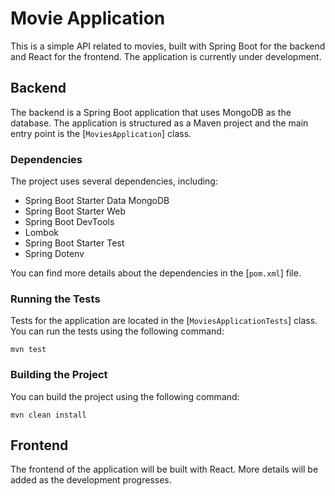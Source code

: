 # Movie Application

This is a simple API related to movies, built with Spring Boot for the backend and React for the frontend. The application is currently under development.

## Backend

The backend is a Spring Boot application that uses MongoDB as the database. The application is structured as a Maven project and the main entry point is the [`MoviesApplication`] class.

### Dependencies

The project uses several dependencies, including:

- Spring Boot Starter Data MongoDB
- Spring Boot Starter Web
- Spring Boot DevTools
- Lombok
- Spring Boot Starter Test
- Spring Dotenv

You can find more details about the dependencies in the [`pom.xml`] file.

### Running the Tests

Tests for the application are located in the [`MoviesApplicationTests`] class. You can run the tests using the following command:

```
mvn test
```

### Building the Project

You can build the project using the following command:

```
mvn clean install
```

## Frontend

The frontend of the application will be built with React. More details will be added as the development progresses.



